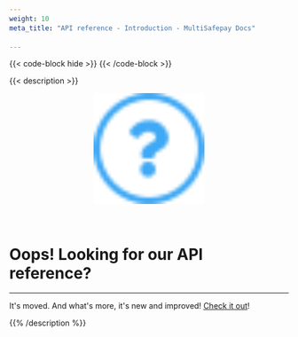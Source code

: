 ```yaml
---
weight: 10
meta_title: "API reference - Introduction - MultiSafepay Docs"

---
```


{{< code-block hide >}}
{{< /code-block >}}

{{< description >}}
<p align="center">
  <img src="https://raw.githubusercontent.com/MultiSafepay/docs/master/static/svgs/FAQ.svg" width="200px" position="center">
</p>
<br>

# Oops! Looking for our API reference? 
<hr class="separator">

It's moved. And what's more, it's new and improved! 
[Check it out](https://docs-api.multisafepay.com/reference/introduction)!

{{% /description %}}
